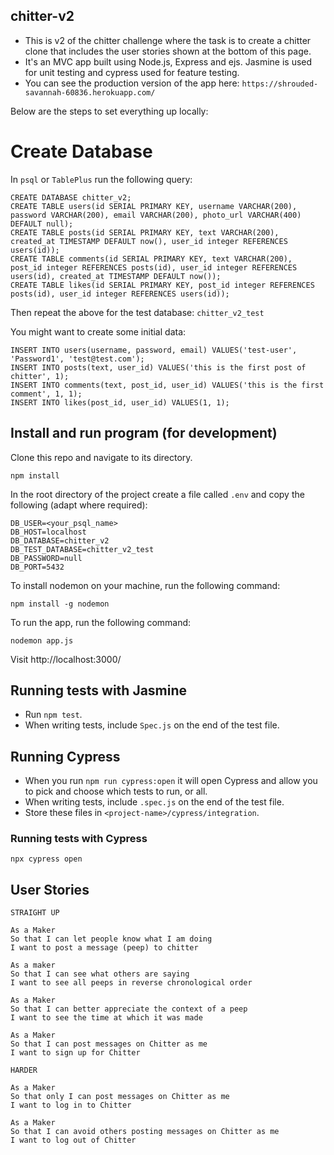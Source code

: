 ## chitter-v2

- This is v2 of the chitter challenge where the task is to create a chitter clone that includes the user stories shown at the bottom of this page.
- It's an MVC app built using Node.js, Express and ejs. Jasmine is used for unit testing and cypress used for feature testing.
- You can see the production version of the app here: `https://shrouded-savannah-60836.herokuapp.com/`

Below are the steps to set everything up locally:

# Create Database

In `psql` or `TablePlus` run the following query:

```
CREATE DATABASE chitter_v2;
CREATE TABLE users(id SERIAL PRIMARY KEY, username VARCHAR(200), password VARCHAR(200), email VARCHAR(200), photo_url VARCHAR(400) DEFAULT null);
CREATE TABLE posts(id SERIAL PRIMARY KEY, text VARCHAR(200), created_at TIMESTAMP DEFAULT now(), user_id integer REFERENCES users(id));
CREATE TABLE comments(id SERIAL PRIMARY KEY, text VARCHAR(200), post_id integer REFERENCES posts(id), user_id integer REFERENCES users(id), created_at TIMESTAMP DEFAULT now());
CREATE TABLE likes(id SERIAL PRIMARY KEY, post_id integer REFERENCES posts(id), user_id integer REFERENCES users(id));
```

Then repeat the above for the test database: `chitter_v2_test`

You might want to create some initial data:

```
INSERT INTO users(username, password, email) VALUES('test-user', 'Password1', 'test@test.com');
INSERT INTO posts(text, user_id) VALUES('this is the first post of chitter', 1);
INSERT INTO comments(text, post_id, user_id) VALUES('this is the first comment', 1, 1);
INSERT INTO likes(post_id, user_id) VALUES(1, 1);
```

## Install and run program (for development)

Clone this repo and navigate to its directory.

`npm install`

In the root directory of the project create a file called `.env` and copy the following (adapt where required):

```
DB_USER=<your_psql_name>
DB_HOST=localhost
DB_DATABASE=chitter_v2
DB_TEST_DATABASE=chitter_v2_test
DB_PASSWORD=null
DB_PORT=5432
```

To install nodemon on your machine, run the following command:

`npm install -g nodemon`

To run the app, run the following command:

`nodemon app.js`

Visit http://localhost:3000/

## Running tests with Jasmine

- Run `npm test`.
- When writing tests, include `Spec.js` on the end of the test file.

## Running Cypress

- When you run `npm run cypress:open` it will open Cypress and allow you to pick and choose which tests to run, or all.
- When writing tests, include `.spec.js` on the end of the test file.
- Store these files in `<project-name>/cypress/integration`.

### Running tests with Cypress

`npx cypress open`

## User Stories

```
STRAIGHT UP

As a Maker
So that I can let people know what I am doing
I want to post a message (peep) to chitter

As a maker
So that I can see what others are saying
I want to see all peeps in reverse chronological order

As a Maker
So that I can better appreciate the context of a peep
I want to see the time at which it was made

As a Maker
So that I can post messages on Chitter as me
I want to sign up for Chitter

HARDER

As a Maker
So that only I can post messages on Chitter as me
I want to log in to Chitter

As a Maker
So that I can avoid others posting messages on Chitter as me
I want to log out of Chitter
```
